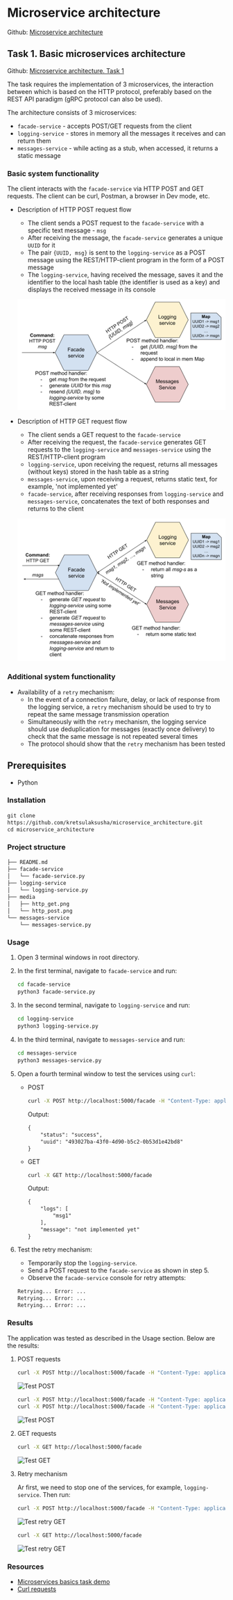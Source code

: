 # Microservice architecture

Github: [Microservice architecture](https://github.com/kretsulaksusha/microservice_architecture.git)

## Task 1. Basic microservices architecture

Github: [Microservice architecture. Task 1](https://github.com/kretsulaksusha/microservice_architecture/tree/micro_basics)

The task requires the implementation of 3 microservices, the interaction between which is based on the HTTP protocol, preferably based on the REST API paradigm (gRPC protocol can also be used).

The architecture consists of 3 microservices:
- `facade-service` - accepts POST/GET requests from the client
- `logging-service` - stores in memory all the messages it receives and can return them
- `messages-service` - while acting as a stub, when accessed, it returns a static message

### Basic system functionality

The client interacts with the `facade-service` via HTTP POST and GET requests. The client can be curl, Postman, a browser in Dev mode, etc.

- Description of HTTP POST request flow
    - The client sends a POST request to the `facade-service` with a specific text message - `msg`
    - After receiving the message, the `facade-service` generates a unique `UUID` for it 
    - The pair `{UUID, msg}` is sent to the `logging-service` as a POST message using the REST/HTTP-client program in the form of a POST message
    - The `logging-service`, having received the message, saves it and the identifier to the local hash table (the identifier is used as a key) and displays the received message in its console

    ![HTTP Post](media/http_post.png)

- Description of HTTP GET request flow

    - The client sends a GET request to the `facade-service`
    - After receiving the request, the `facade-service` generates GET requests to the `logging-service` and `messages-service` using the REST/HTTP-client program
    - `logging-service`, upon receiving the request, returns all messages (without keys) stored in the hash table as a string
    - `messages-service`, upon receiving a request, returns static text, for example, 'not implemented yet'
    - `facade-service`, after receiving responses from `logging-service` and `messages-service`, concatenates the text of both responses and returns to the client

    ![HTTP Get](media/http_get.png)

### Additional system functionality

- Availability of a `retry` mechanism:
    - In the event of a connection failure, delay, or lack of response from the logging service, a `retry` mechanism should be used to try to repeat the same message transmission operation
    - Simultaneously with the `retry` mechanism, the logging service should use deduplication for messages (exactly once delivery) to check that the same message is not repeated several times
    - The protocol should show that the `retry` mechanism has been tested

## Prerequisites

- Python

### Installation

```
git clone https://github.com/kretsulaksusha/microservice_architecture.git
cd microservice_architecture
```

### Project structure

```
├── README.md
├── facade-service
│   └── facade-service.py
├── logging-service
│   └── logging-service.py
├── media
│   ├── http_get.png
│   └── http_post.png
└── messages-service
    └── messages-service.py
```

### Usage

1. Open 3 terminal windows in root directory.
2. In the first terminal, navigate to `facade-service` and run:

   ```bash
   cd facade-service
   python3 facade-service.py
   ```
3. In the second terminal, navigate to `logging-service` and run:

   ```bash
   cd logging-service
   python3 logging-service.py
   ```
4. In the third terminal, navigate to `messages-service` and run:

   ```bash
   cd messages-service
   python3 messages-service.py
   ```
5. Open a fourth terminal window to test the services using `curl`:

    - POST

        ```bash
        curl -X POST http://localhost:5000/facade -H "Content-Type: application/json" -d '{"msg": "msg1"}'
        ```

        Output:

        ```
        {
            "status": "success",
            "uuid": "493027ba-43f0-4d90-b5c2-0b53d1e42bd8"
        }
        ```

    - GET

        ```bash
        curl -X GET http://localhost:5000/facade
        ```

        Output:

        ```
        {
            "logs": [
                "msg1"
            ],
            "message": "not implemented yet"
        }
        ```
6. Test the retry mechanism:

    - Temporarily stop the `logging-service`.
    - Send a POST request to the `facade-service` as shown in step 5.
    - Observe the `facade-service` console for retry attempts:

    ```
    Retrying... Error: ...
    Retrying... Error: ...
    Retrying... Error: ...
    ```

### Results

The application was tested as described in the Usage section. Below are the results:

1. POST requests

    ```bash
    curl -X POST http://localhost:5000/facade -H "Content-Type: application/json" -d '{"msg": "msg1"}'
    ```

    ![Test POST](media/test_http_post_1.png)

    ```bash
    curl -X POST http://localhost:5000/facade -H "Content-Type: application/json" -d '{"msg": "msg2"}'
    curl -X POST http://localhost:5000/facade -H "Content-Type: application/json" -d '{"msg": "msg3"}'
    ```

    ![Test POST](media/test_http_post_2.png)

2. GET requests

    ```bash
    curl -X GET http://localhost:5000/facade
    ```

    ![Test GET](media/test_http_get.png)

3. Retry mechanism

    Ar first, we need to stop one of the services, for example, `logging-service`. Then run:

    ```bash
    curl -X POST http://localhost:5000/facade -H "Content-Type: application/json" -d '{"msg": "msg4"}'
    ```

    ![Test retry GET](media/retry_http_post.png)

    ```bash
    curl -X GET http://localhost:5000/facade
    ```

    ![Test retry GET](media/retry_http_get.png)

### Resources

- [Microservices basics task demo](https://youtu.be/w5EBi2nT_B0?si=VsBAShgPBd7piEKG)
- [Curl requests](https://www.warp.dev/terminus/curl-post-request)
